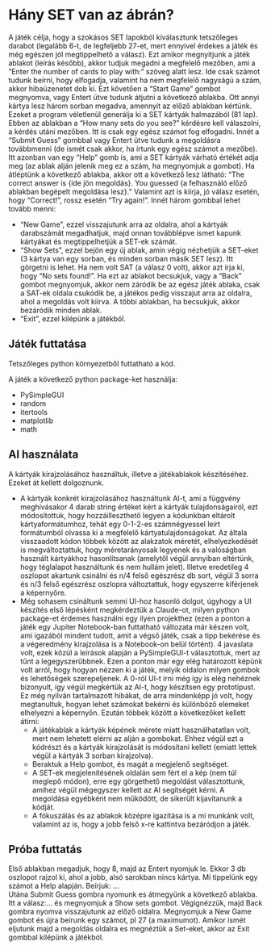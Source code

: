 # Hány SET van az ábrán?

A játék célja, hogy a szokásos SET lapokból kiválasztunk tetszőleges darabot (legalább 6-t, de legfeljebb 27-et, mert ennyivel érdekes a játék és még egészen jól megtippelhető a válasz). Ezt amikor megnyitjunk a játék ablakot (leírás később), akkor tudjuk megadni a megfelelő mezőben, ami a “Enter the number of cards to play with:” szöveg alatt lesz. Ide csak számot tudunk beírni, hogy elfogadja, valamint ha nem megfelelő nagyságú a szám, akkor hibaüzenetet dob ki. Ezt követően a “Start Game” gombot megnyomva, vagy Entert ütve tudunk átjutni a következő ablakba. Ott annyi kártya lesz három sorban megadva, amennyit az előző ablakban kértünk. Ezeket a program véletlenül generálja ki a SET kártyák halmazából (81 lap). Ebben az ablakban a “How many sets do you see?” kérdésre kell válaszolni, a kérdés utáni mezőben. Itt is csak egy egész számot fog elfogadni. Innét a “Submit Guess” gombbal vagy Entert ütve tudunk a megoldásra továbbmenni (de ismét csak akkor, ha írtunk egy egész számot a mezőbe). Itt azonban van egy “Help” gomb is, ami a SET kártyák várható értékét adja meg (az ablak alján jelenik meg ez a szám, ha megnyomjuk a gombot). Ha átléptünk a következő ablakba, akkor ott a következő lesz látható: “The correct answer is {ide jön megoldás}. You guessed {a felhasználó előző ablakban begépelt megoldása lesz}.” Valamint azt is kiírja, jó válasz esetén, hogy “Correct\!”, rossz esetén “Try again\!”. Innét három gombbal lehet tovább menni:

- “New Game”, ezzel visszajutunk arra az oldalra, ahol a kártyák darabszámát megadhatjuk, majd onnan továbblépve ismet kapunk kártyákat és megtippelhetjük a SET-ek számát.  
- “Show Sets”, ezzel bejön egy új ablak, amin végig nézhetjük a SET-eket (3 kártya van egy sorban, és minden sorban másik SET lesz). Itt görgetni is lehet. Ha nem volt SAT (a válasz 0 volt), akkor azt írja ki, hogy “No sets found\!”. Ha ezt az ablakot becsukjuk, vagy a “Back” gombot megnyomjuk, akkor nem záródik be az egész játék ablaka, csak a SAT-ek oldala csukódik be, a játékos pedig visszajut arra az oldalra, ahol a megoldás volt kiírva. A többi ablakban, ha becsukjuk, akkor bezáródik minden ablak.  
- “Exit”, ezzel kilépünk a játékból.

## Játék futtatása

Tetszőleges python környezetből futtatható a kód.

A játék a következő python package-ket használja:
- PySimpleGUI
- random
- itertools
- matplotlib
- math

## AI használata

A kártyák kirajzolásához használtuk, illetve a játékablakok készítéséhez. Ezeket át kellett dolgoznunk.

- A kártyák konkrét kirajzolásához használtunk AI-t, ami a függvény meghívásakor 4 darab string értéket kért a kártyák tulajdonságairól, ezt módosítottuk, hogy hozzáilleszthető legyen a kódunkban eltárolt kártyaformátumhoz, tehát egy 0-1-2-es számnégyessel leírt formátumból olvassa ki a megfelelő kártyatulajdonságokat. Az általa visszaadott kódon többek között az alakzatok méretét, elhelyezkedését is megváltoztattuk, hogy méretarányosak legyenek és a valóságban használt kártyákhoz hasonlítsanak (amelytől végül annyiban eltértünk, hogy téglalapot használtunk és nem hullám jelet). Illetve eredetileg 4 oszlopot akartunk csinálni és n/4 felső egészrész db sort, végül 3 sorra és n/3 felső egészrész oszlopra változtattuk, hogy egyszerre kiférjenek a képernyőre.
- Még sohasem csináltunk semmi UI-hoz hasonló dolgot, úgyhogy a UI készítés első lépésként megkérdeztük a Claude-ot, milyen python package-et érdemes használni egy ilyen projekthez (ezen a ponton a játék egy Jupiter Notebook-ban futtatható változata már készen volt, ami igazából mindent tudott, amit a végső játék, csak a tipp bekérése és a végeredmény kirajzolása is a Notebook-on belül történt). 4 javaslata volt, ezek közül a leírások alapján a PySimpleGUI-t választottuk, mert az tűnt a legegyszerűbbnek. Ezen a ponton már egy elég határozott képünk volt arról, hogy hogyan nézzen ki a játék, melyik oldalon milyen gombok és lehetőségek szerepeljenek. A 0-ról UI-t írni még így is elég nehéznek bizonyult, így végül megkértük az AI-t, hogy készítsen egy prototípust. Ez még nyilván tartalmazott hibákat, de arra mindenképp jó volt, hogy megtanultuk, hogyan lehet számokat bekérni és különböző elemeket elhelyezni a képernyőn. Ezután többek között a következőket kellett átírni:
    - A játékablak a kártyák képének mérete miatt használhatatlan volt, mert nem lehetett elérni az alján a gombokat. Ehhez végül ezt a kódrészt és a kártyák kirajzolását is módosítani kellett (emiatt lettek végül a kártyák 3 sorban kirajzolva).
    - Beraktuk a Help gombot, és magát a megjelenő segítséget.
    - A SET-ek megjelenítésének oldalán sem fért el a kép (nem túl meglepő módon), erre egy görgethető megoldást választottunk, amihez végül mégegyszer kellett az AI segítségét kérni. A megoldása egyébként nem működött, de sikerült kijavítanunk a kódját.
    - A fókuszálás és az ablakok középre igazítása is a mi munkánk volt, valamint az is, hogy a jobb felső x-re kattintva bezáródjon a játék.

## Próba futtatás

Első ablakban megadjuk, hogy 8, majd az Entert nyomjuk le. Ekkor 3 db oszlopot rajzol ki, ahol a jobb, alsó sarokban nincs kártya. Mi tippelünk egy számot a Help alapján. Beírjuk: …  
Utána Submit Guess gombra nyomunk es átmegyünk a  következő ablakba. Itt a válasz:... és megnyomjuk a Show sets gombot. Végignézzük, majd Back gombra nyomva visszajutunk az előző oldalra. Megnyomjuk a New Game gombot és újra beírunk egy számot, pl 27 (a maximumot). Amikor ismét eljutunk majd a megoldás oldalra es megnéztük a Set-eket, akkor az Exit gombbal kilépünk a játékból.